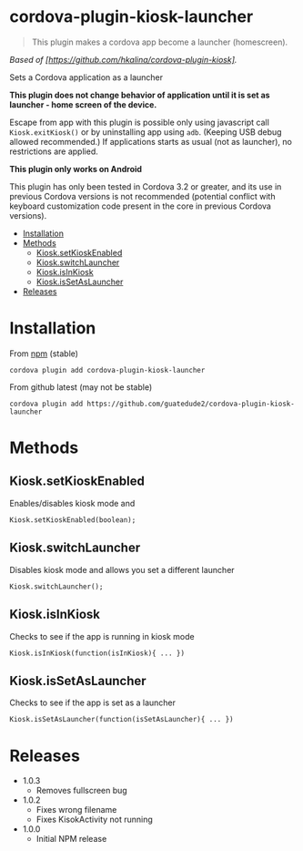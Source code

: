 # cordova-plugin-kiosk-launcher

> This plugin makes a cordova app become a launcher (homescreen).

_Based of [https://github.com/hkalina/cordova-plugin-kiosk]._

Sets a Cordova application as a launcher

**This plugin does not change behavior of application until it is set as launcher - home screen of the device.**

Escape from app with this plugin is possible only using javascript call `Kiosk.exitKiosk()`
or by uninstalling app using `adb`. (Keeping USB debug allowed recommended.)
If applications starts as usual (not as launcher), no restrictions are applied.

**This plugin only works on Android**


This plugin has only been tested in Cordova 3.2 or greater, and its use in previous Cordova versions is not recommended (potential conflict with keyboard customization code present in the core in previous Cordova versions).

- [Installation](#installation)
- [Methods](#methods)
    - [Kiosk.setKioskEnabled](#kioskSetKioskEnabled)
    - [Kiosk.switchLauncher](#kioskSwitchLauncher)
    - [Kiosk.isInKiosk](#kioskIsInKiosk)
    - [Kiosk.isSetAsLauncher](#kioskIsSetAsLauncher)
- [Releases](#releases)

# Installation

From [npm](https://www.npmjs.com/package/cordova-plugin-kiosk-launcher) (stable)

`cordova plugin add cordova-plugin-kiosk-launcher`

From github latest (may not be stable)

`cordova plugin add https://github.com/guatedude2/cordova-plugin-kiosk-launcher`


# Methods

## Kiosk.setKioskEnabled

Enables/disables kiosk mode and

    Kiosk.setKioskEnabled(boolean);


## Kiosk.switchLauncher

Disables kiosk mode and allows you set a different launcher

    Kiosk.switchLauncher();


## Kiosk.isInKiosk

Checks to see if the app is running in kiosk mode

    Kiosk.isInKiosk(function(isInKiosk){ ... })

## Kiosk.isSetAsLauncher

Checks to see if the app is set as a launcher

    Kiosk.isSetAsLauncher(function(isSetAsLauncher){ ... })

# Releases
- 1.0.3
    - Removes fullscreen bug
- 1.0.2
    - Fixes wrong filename
    - Fixes KisokActivity not running
- 1.0.0
   - Initial NPM release
